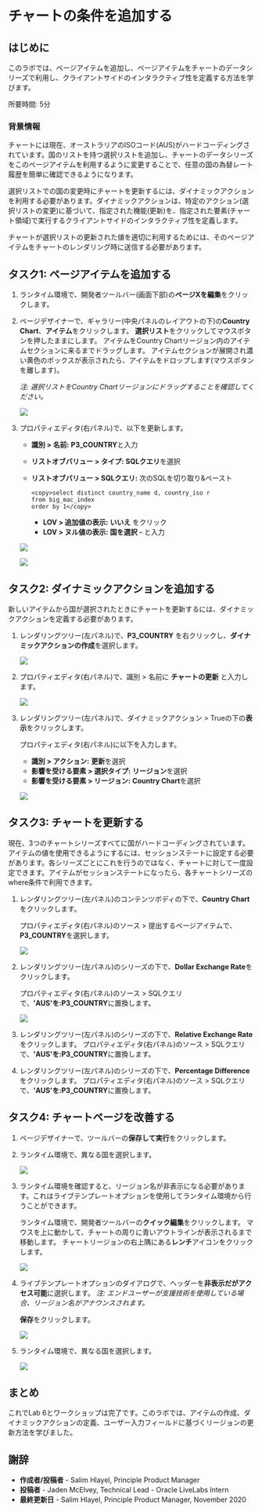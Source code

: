 # チャートの条件を追加する

## はじめに

このラボでは、ページアイテムを追加し、ページアイテムをチャートのデータシリーズで利用し、クライアントサイドのインタラクティブ性を定義する方法を学びます。

所要時間: 5分 

### 背景情報

チャートには現在、オーストラリアのISOコード(AUS)がハードコーディングされています。国のリストを持つ選択リストを追加し、チャートのデータシリーズをこのページアイテムを利用するように変更することで、任意の国の為替レート履歴を簡単に確認できるようになります。

選択リストでの国の変更時にチャートを更新するには、ダイナミックアクションを利用する必要があります。ダイナミックアクションは、特定のアクション(選択リストの変更)に基づいて、指定された機能(更新)を、指定された要素(チャート領域)で実行するクライアントサイドのインタラクティブ性を定義します。

チャートが選択リストの更新された値を適切に利用するためには、そのページアイテムをチャートのレンダリング時に送信する必要があります。

## タスク1: ページアイテムを追加する

1. ランタイム環境で、開発者ツールバー(画面下部)の**ページXを編集**をクリックします。

2. ページデザイナーで、ギャラリー(中央パネルのレイアウトの下)の**Country Chart**、**アイテム**をクリックします。
   **選択リスト**をクリックしてマウスボタンを押したままにします。
   アイテムをCountry Chartリージョン内のアイテムセクションに来るまでドラッグします。
   アイテムセクションが展開され濃い黄色のボックスが表示されたら、アイテムをドロップします(マウスボタンを離します)。

   *注: 選択リストをCountry Chartリージョンにドラッグすることを確認してください。*

   ![](images/drop-item.png " ")
   
3. プロパティエディタ(右パネル)で、以下を更新します。
   - **識別 > 名前:** **P3_COUNTRY**と入力
   - **リストオブバリュー > タイプ:** **SQLクエリ**を選択
   - **リストオブバリュー > SQLクエリ:** 次のSQLを切り取り&ペースト

      ```
      <copy>select distinct country_name d, country_iso r  
      from big_mac_index  
      order by 1</copy>
      ```

     - **LOV > 追加値の表示:** **いいえ** をクリック
     - **LOV > ヌル値の表示:** **国を選択 -** と入力

    ![](images/set-item.png " ")

    ![](images/set-item2.png " ")

## タスク2: ダイナミックアクションを追加する

新しいアイテムから国が選択されたときにチャートを更新するには、ダイナミックアクションを定義する必要があります。

1. レンダリングツリー(左パネル)で、**P3_COUNTRY** を右クリックし、**ダイナミックアクションの作成**を選択します。

   ![](images/go-da.png " ")

2. プロパティエディタ(右パネル)で、識別 > 名前に **チャートの更新** と入力します。

   ![](images/name-da.png " ")
   
3. レンダリングツリー(左パネル)で、ダイナミックアクション > Trueの下の**表示**をクリックします。

   プロパティエディタ(右パネル)に以下を入力します。

   - **識別 > アクション:** **更新**を選択
   - **影響を受ける要素 > 選択タイプ:** **リージョン**を選択
   - **影響を受ける要素 > リージョン:** **Country Chart**を選択

   ![](images/set-action.png " ")
   
## タスク3: チャートを更新する

現在、3つのチャートシリーズすべてに国がハードコーディングされています。アイテムの値を使用できるようにするには、セッションステートに設定する必要があります。各シリーズごとにこれを行うのではなく、チャートに対して一度設定できます。アイテムがセッションステートになったら、各チャートシリーズのwhere条件で利用できます。

1. レンダリングツリー(左パネル)のコンテンツボディの下で、**Country Chart**をクリックします。

   プロパティエディタ(右パネル)のソース > 提出するページアイテムで、**P3_COUNTRY**を選択します。

   ![](images/set-chart.png " ")
   
2. レンダリングツリー(左パネル)のシリーズの下で、**Dollar Exchange Rate**をクリックします。

   プロパティエディタ(右パネル)のソース > SQLクエリで、**'AUS'**を**:P3_COUNTRY**に置換します。

   ![](images/set-series.png " ")

3. レンダリングツリー(左パネル)のシリーズの下で、**Relative Exchange Rate**をクリックします。
   プロパティエディタ(右パネル)のソース > SQLクエリで、**'AUS'**を**:P3_COUNTRY**に置換します。
   
4. レンダリングツリー(左パネル)のシリーズの下で、**Percentage Difference**をクリックします。
   プロパティエディタ(右パネル)のソース > SQLクエリで、**'AUS'**を**:P3_COUNTRY**に置換します。
   
## タスク4: チャートページを改善する

1. ページデザイナーで、ツールバーの**保存して実行**をクリックします。

2. ランタイム環境で、異なる国を選択します。

   ![](images/runtime.png " ")
   
3. ランタイム環境を確認すると、リージョン名が非表示になる必要があります。これはライブテンプレートオプションを使用してランタイム環境から行うことができます。

   ランタイム環境で、開発者ツールバーの**クイック編集**をクリックします。
   マウスを上に動かして、チャートの周りに青いアウトラインが表示されるまで移動します。
   チャートリージョンの右上隅にある**レンチ**アイコンをクリックします。

   ![](images/quick-edit.png " ")
   
4. ライブテンプレートオプションのダイアログで、ヘッダーを**非表示だがアクセス可能**に選択します。
   *注: エンドユーザーが支援技術を使用している場合、リージョン名がアナウンスされます。*
   
   **保存**をクリックします。
   
   ![](images/live-options.png " ")
   
5. ランタイム環境で、異なる国を選択します。

   ![](images/final-runtime.png " ")
   
## **まとめ**

これでLab 6とワークショップは完了です。このラボでは、アイテムの作成、ダイナミックアクションの定義、ユーザー入力フィールドに基づくリージョンの更新方法を学びました。


## 謝辞

 - **作成者/投稿者** -  Salim Hlayel, Principle Product Manager
 - **投稿者** - Jaden McElvey, Technical Lead - Oracle LiveLabs Intern
 - **最終更新日** - Salim Hlayel, Principle Product Manager, November 2020

